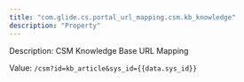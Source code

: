 ```yaml
---
title: "com.glide.cs.portal_url_mapping.csm.kb_knowledge"
description: "Property"
---
```


Description: CSM Knowledge Base URL Mapping

Value: `/csm?id=kb_article&sys_id={{data.sys_id}}`